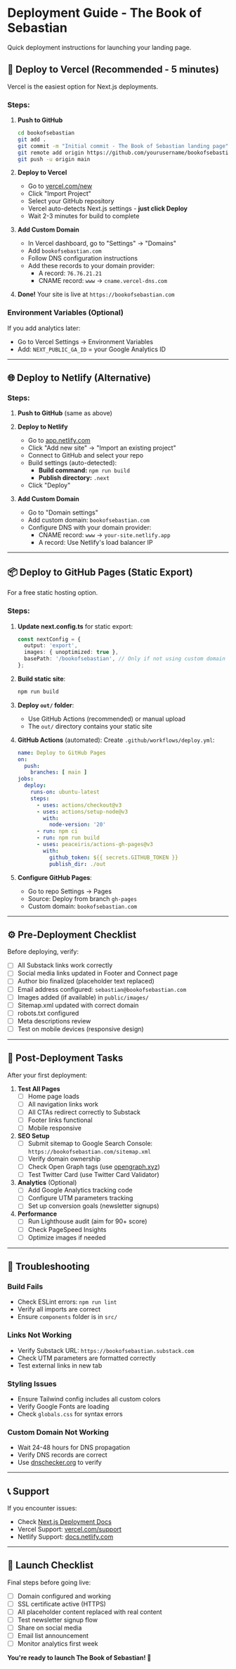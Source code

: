 # Deployment Guide - The Book of Sebastian

Quick deployment instructions for launching your landing page.

## 🚀 Deploy to Vercel (Recommended - 5 minutes)

Vercel is the easiest option for Next.js deployments.

### Steps:

1. **Push to GitHub**
   ```bash
   cd bookofsebastian
   git add .
   git commit -m "Initial commit - The Book of Sebastian landing page"
   git remote add origin https://github.com/yourusername/bookofsebastian.git
   git push -u origin main
   ```

2. **Deploy to Vercel**
   - Go to [vercel.com/new](https://vercel.com/new)
   - Click "Import Project"
   - Select your GitHub repository
   - Vercel auto-detects Next.js settings - **just click Deploy**
   - Wait 2-3 minutes for build to complete

3. **Add Custom Domain**
   - In Vercel dashboard, go to "Settings" → "Domains"
   - Add `bookofsebastian.com`
   - Follow DNS configuration instructions
   - Add these records to your domain provider:
     - A record: `76.76.21.21`
     - CNAME record: `www` → `cname.vercel-dns.com`

4. **Done!** Your site is live at `https://bookofsebastian.com`

### Environment Variables (Optional)

If you add analytics later:
- Go to Vercel Settings → Environment Variables
- Add: `NEXT_PUBLIC_GA_ID` = your Google Analytics ID

---

## 🌐 Deploy to Netlify (Alternative)

### Steps:

1. **Push to GitHub** (same as above)

2. **Deploy to Netlify**
   - Go to [app.netlify.com](https://app.netlify.com)
   - Click "Add new site" → "Import an existing project"
   - Connect to GitHub and select your repo
   - Build settings (auto-detected):
     - **Build command:** `npm run build`
     - **Publish directory:** `.next`
   - Click "Deploy"

3. **Add Custom Domain**
   - Go to "Domain settings"
   - Add custom domain: `bookofsebastian.com`
   - Configure DNS with your domain provider:
     - CNAME record: `www` → `your-site.netlify.app`
     - A record: Use Netlify's load balancer IP

---

## 📦 Deploy to GitHub Pages (Static Export)

For a free static hosting option.

### Steps:

1. **Update next.config.ts** for static export:
   ```typescript
   const nextConfig = {
     output: 'export',
     images: { unoptimized: true },
     basePath: '/bookofsebastian', // Only if not using custom domain
   };
   ```

2. **Build static site**:
   ```bash
   npm run build
   ```

3. **Deploy `out/` folder**:
   - Use GitHub Actions (recommended) or manual upload
   - The `out/` directory contains your static site

4. **GitHub Actions** (automated):
   Create `.github/workflows/deploy.yml`:
   ```yaml
   name: Deploy to GitHub Pages
   on:
     push:
       branches: [ main ]
   jobs:
     deploy:
       runs-on: ubuntu-latest
       steps:
         - uses: actions/checkout@v3
         - uses: actions/setup-node@v3
           with:
             node-version: '20'
         - run: npm ci
         - run: npm run build
         - uses: peaceiris/actions-gh-pages@v3
           with:
             github_token: ${{ secrets.GITHUB_TOKEN }}
             publish_dir: ./out
   ```

5. **Configure GitHub Pages**:
   - Go to repo Settings → Pages
   - Source: Deploy from branch `gh-pages`
   - Custom domain: `bookofsebastian.com`

---

## ⚙️ Pre-Deployment Checklist

Before deploying, verify:

- [ ] All Substack links work correctly
- [ ] Social media links updated in Footer and Connect page
- [ ] Author bio finalized (placeholder text replaced)
- [ ] Email address configured: `sebastian@bookofsebastian.com`
- [ ] Images added (if available) in `public/images/`
- [ ] Sitemap.xml updated with correct domain
- [ ] robots.txt configured
- [ ] Meta descriptions review
- [ ] Test on mobile devices (responsive design)

---

## 🔧 Post-Deployment Tasks

After your first deployment:

1. **Test All Pages**
   - [ ] Home page loads
   - [ ] All navigation links work
   - [ ] All CTAs redirect correctly to Substack
   - [ ] Footer links functional
   - [ ] Mobile responsive

2. **SEO Setup**
   - [ ] Submit sitemap to Google Search Console: `https://bookofsebastian.com/sitemap.xml`
   - [ ] Verify domain ownership
   - [ ] Check Open Graph tags (use [opengraph.xyz](https://www.opengraph.xyz/))
   - [ ] Test Twitter Card (use Twitter Card Validator)

3. **Analytics** (Optional)
   - [ ] Add Google Analytics tracking code
   - [ ] Configure UTM parameters tracking
   - [ ] Set up conversion goals (newsletter signups)

4. **Performance**
   - [ ] Run Lighthouse audit (aim for 90+ score)
   - [ ] Check PageSpeed Insights
   - [ ] Optimize images if needed

---

## 🚨 Troubleshooting

### Build Fails
- Check ESLint errors: `npm run lint`
- Verify all imports are correct
- Ensure `components` folder is in `src/`

### Links Not Working
- Verify Substack URL: `https://bookofsebastian.substack.com`
- Check UTM parameters are formatted correctly
- Test external links in new tab

### Styling Issues
- Ensure Tailwind config includes all custom colors
- Verify Google Fonts are loading
- Check `globals.css` for syntax errors

### Custom Domain Not Working
- Wait 24-48 hours for DNS propagation
- Verify DNS records are correct
- Use [dnschecker.org](https://dnschecker.org) to verify

---

## 📞 Support

If you encounter issues:
- Check [Next.js Deployment Docs](https://nextjs.org/docs/deployment)
- Vercel Support: [vercel.com/support](https://vercel.com/support)
- Netlify Support: [docs.netlify.com](https://docs.netlify.com)

---

## 🎉 Launch Checklist

Final steps before going live:

- [ ] Domain configured and working
- [ ] SSL certificate active (HTTPS)
- [ ] All placeholder content replaced with real content
- [ ] Test newsletter signup flow
- [ ] Share on social media
- [ ] Email list announcement
- [ ] Monitor analytics first week

**You're ready to launch The Book of Sebastian! 🚀**
